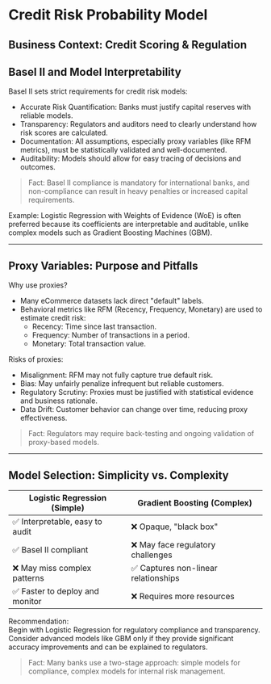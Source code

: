 # Credit Risk Probability Model

## Business Context: Credit Scoring & Regulation

## Basel II and Model Interpretability

Basel II sets strict requirements for credit risk models:

- Accurate Risk Quantification: Banks must justify capital reserves with reliable models.
- Transparency: Regulators and auditors need to clearly understand how risk scores are calculated.
- Documentation: All assumptions, especially proxy variables (like RFM metrics), must be statistically validated and well-documented.
- Auditability: Models should allow for easy tracing of decisions and outcomes.

> Fact: Basel II compliance is mandatory for international banks, and non-compliance can result in heavy penalties or increased capital requirements.

Example: Logistic Regression with Weights of Evidence (WoE) is often preferred because its coefficients are interpretable and auditable, unlike complex models such as Gradient Boosting Machines (GBM).

---

## Proxy Variables: Purpose and Pitfalls

Why use proxies?

- Many eCommerce datasets lack direct "default" labels.
- Behavioral metrics like RFM (Recency, Frequency, Monetary) are used to estimate credit risk:
  - Recency: Time since last transaction.
  - Frequency: Number of transactions in a period.
  - Monetary: Total transaction value.

Risks of proxies:

- Misalignment: RFM may not fully capture true default risk.
- Bias: May unfairly penalize infrequent but reliable customers.
- Regulatory Scrutiny: Proxies must be justified with statistical evidence and business rationale.
- Data Drift: Customer behavior can change over time, reducing proxy effectiveness.

> Fact: Regulators may require back-testing and ongoing validation of proxy-based models.

---

## Model Selection: Simplicity vs. Complexity

| Logistic Regression (Simple)    | Gradient Boosting (Complex)          |
| ------------------------------- | ------------------------------------ |
| ✅ Interpretable, easy to audit | ❌ Opaque, "black box"               |
| ✅ Basel II compliant           | ❌ May face regulatory challenges    |
| ❌ May miss complex patterns    | ✅ Captures non-linear relationships |
| ✅ Faster to deploy and monitor | ❌ Requires more resources           |

Recommendation:  
Begin with Logistic Regression for regulatory compliance and transparency. Consider advanced models like GBM only if they provide significant accuracy improvements and can be explained to regulators.

> Fact: Many banks use a two-stage approach: simple models for compliance, complex models for internal risk management.
